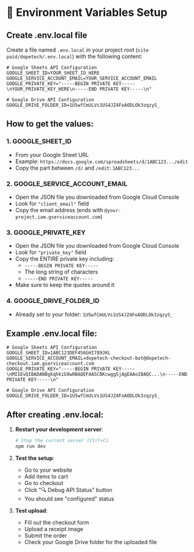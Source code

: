 # 🔧 Environment Variables Setup

## Create .env.local file

Create a file named `.env.local` in your project root (`site paid/dopetech/.env.local`) with the following content:

```env
# Google Sheets API Configuration
GOOGLE_SHEET_ID=YOUR_SHEET_ID_HERE
GOOGLE_SERVICE_ACCOUNT_EMAIL=YOUR_SERVICE_ACCOUNT_EMAIL
GOOGLE_PRIVATE_KEY="-----BEGIN PRIVATE KEY-----\nYOUR_PRIVATE_KEY_HERE\n-----END PRIVATE KEY-----\n"

# Google Drive API Configuration
GOOGLE_DRIVE_FOLDER_ID=1U5wfCmULVs1US4JZ4FoAODLOk3zqzyS_
```

## How to get the values:

### 1. GOOGLE_SHEET_ID
- From your Google Sheet URL
- Example: `https://docs.google.com/spreadsheets/d/1ABC123.../edit`
- Copy the part between `/d/` and `/edit`: `1ABC123...`

### 2. GOOGLE_SERVICE_ACCOUNT_EMAIL
- Open the JSON file you downloaded from Google Cloud Console
- Look for `"client_email"` field
- Copy the email address (ends with `@your-project.iam.gserviceaccount.com`)

### 3. GOOGLE_PRIVATE_KEY
- Open the JSON file you downloaded from Google Cloud Console
- Look for `"private_key"` field
- Copy the ENTIRE private key including:
  - `-----BEGIN PRIVATE KEY-----`
  - The long string of characters
  - `-----END PRIVATE KEY-----`
- Make sure to keep the quotes around it

### 4. GOOGLE_DRIVE_FOLDER_ID
- Already set to your folder: `1U5wfCmULVs1US4JZ4FoAODLOk3zqzyS_`

## Example .env.local file:

```env
# Google Sheets API Configuration
GOOGLE_SHEET_ID=1ABC123DEF456GHI789JKL
GOOGLE_SERVICE_ACCOUNT_EMAIL=dopetech-checkout-bot@dopetech-checkout.iam.gserviceaccount.com
GOOGLE_PRIVATE_KEY="-----BEGIN PRIVATE KEY-----\nMIIEvQIBADANBgkqhkiG9w0BAQEFAASCBKcwggSjAgEAAoIBAQC...\n-----END PRIVATE KEY-----\n"

# Google Drive API Configuration
GOOGLE_DRIVE_FOLDER_ID=1U5wfCmULVs1US4JZ4FoAODLOk3zqzyS_
```

## After creating .env.local:

1. **Restart your development server**:
   ```bash
   # Stop the current server (Ctrl+C)
   npm run dev
   ```

2. **Test the setup**:
   - Go to your website
   - Add items to cart
   - Go to checkout
   - Click "🔍 Debug API Status" button
   - You should see "configured" status

3. **Test upload**:
   - Fill out the checkout form
   - Upload a receipt image
   - Submit the order
   - Check your Google Drive folder for the uploaded file
